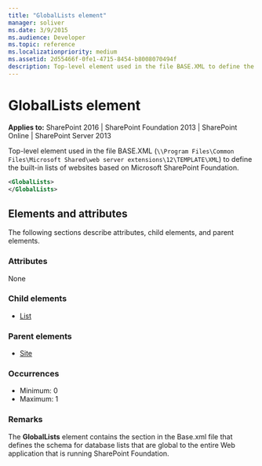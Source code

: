 ```yaml
---
title: "GlobalLists element"
manager: soliver
ms.date: 3/9/2015
ms.audience: Developer
ms.topic: reference
ms.localizationpriority: medium
ms.assetid: 2d55466f-0fe1-4715-8454-b8008070494f
description: Top-level element used in the file BASE.XML to define the built-in lists of websites based on Microsoft SharePoint Foundation.
---
```


# GlobalLists element

**Applies to:** SharePoint 2016 | SharePoint Foundation 2013 | SharePoint Online | SharePoint Server 2013

Top-level element used in the file BASE.XML (`\\Program Files\Common Files\Microsoft Shared\web server extensions\12\TEMPLATE\XML`) to define the built-in lists of websites based on Microsoft SharePoint Foundation.

```XML
<GlobalLists>
</GlobalLists>
```

## Elements and attributes

The following sections describe attributes, child elements, and parent elements.

### Attributes

None

### Child elements

- [List](list-element-list.md)

### Parent elements

- [Site](site-element.md)

### Occurrences

- Minimum: 0
- Maximum: 1

### Remarks

The **GlobalLists** element contains the section in the Base.xml file that defines the schema for database lists that are global to the entire Web application that is running SharePoint Foundation.

